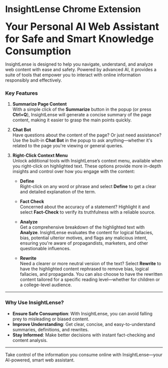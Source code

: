# **InsightLense Chrome Extension**  
<font size="6"><strong>Your Personal AI Web Assistant for Safe and Smart Knowledge Consumption</strong></font>  

InsightLense is designed to help you navigate, understand, and analyze web content with ease and safety. Powered by advanced AI, it provides a suite of tools that empower you to interact with online information responsibly and effectively.

### **Key Features**

1. **Summarize Page Content**  
   With a simple click of the **Summarize** button in the popup (or press **Ctrl+Q**), InsightLense will generate a concise summary of the page content, making it easier to grasp the main points quickly.

2. **Chat Bot**  
   Have questions about the content of the page? Or just need assistance? Use the built-in **Chat Bot** in the popup to ask anything—whether it's related to the page you're viewing or general queries.

3. **Right-Click Context Menu**  
   Unlock additional tools with InsightLense’s context menu, available when you right-click on highlighted text. These options provide more in-depth insights and control over how you engage with the content:

   - **Define**  
     Right-click on any word or phrase and select **Define** to get a clear and detailed explanation of the term.
  
   - **Fact Check**  
     Concerned about the accuracy of a statement? Highlight it and select **Fact-Check** to verify its truthfulness with a reliable source.

   - **Analyze**  
     Get a comprehensive breakdown of the highlighted text with **Analyze**. InsightLense evaluates the content for logical fallacies, bias, potential ulterior motives, and flags any malicious intent, ensuring you're aware of propagandists, marketers, and other questionable influences.

   - **Rewrite**  
     Need a clearer or more neutral version of the text? Select **Rewrite** to have the highlighted content rephrased to remove bias, logical fallacies, and propaganda. You can also choose to have the rewritten content tailored for a specific reading level—whether for children or a college-level audience.

---

### **Why Use InsightLense?**

- **Ensure Safe Consumption**: With InsightLense, you can avoid falling prey to misleading or biased content.  
- **Improve Understanding**: Get clear, concise, and easy-to-understand summaries, definitions, and rewrites.  
- **Stay Informed**: Make better decisions with instant fact-checking and content analysis.

---

Take control of the information you consume online with InsightLense—your AI-powered, smart web assistant.